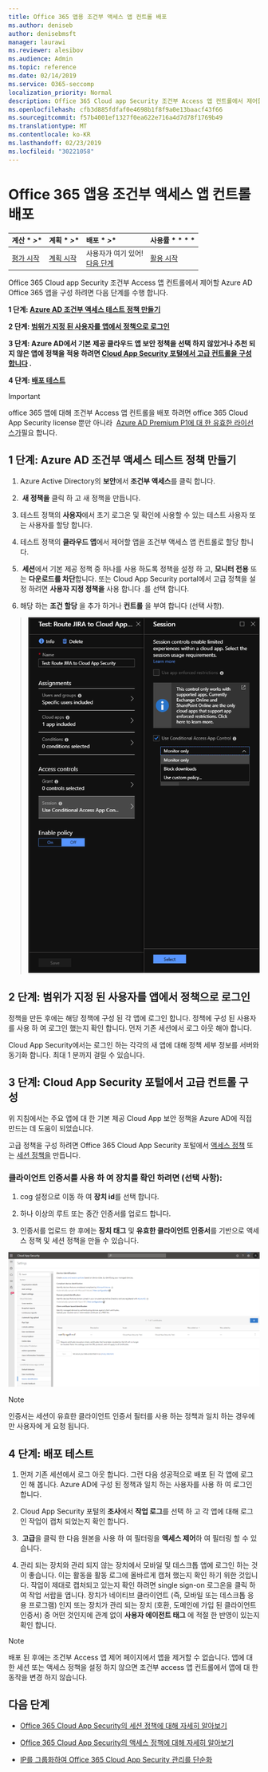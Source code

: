 ```yaml
---
title: Office 365 앱용 조건부 액세스 앱 컨트롤 배포
ms.author: deniseb
author: denisebmsft
manager: laurawi
ms.reviewer: alesibov
ms.audience: Admin
ms.topic: reference
ms.date: 02/14/2019
ms.service: O365-seccomp
localization_priority: Normal
description: Office 365 Cloud app Security 조건부 Access 앱 컨트롤에서 제어할 Azure AD Office 365 앱을 구성 하려면 다음 단계를 수행 합니다.
ms.openlocfilehash: cfb3d885fdfaf0e4698b1f8f9a0e13baacf43f66
ms.sourcegitcommit: f57b4001ef1327f0ea622e716a4d7d78f1769b49
ms.translationtype: MT
ms.contentlocale: ko-KR
ms.lasthandoff: 02/23/2019
ms.locfileid: "30221058"
---
```

# <a name="deploy-conditional-access-app-control-for-office-365-apps"></a>Office 365 앱용 조건부 액세스 앱 컨트롤 배포

|계산 * *\>**|계획 * *\>**|배포 * *\>**|사용률 * * * *|
|:-----|:-----|:-----|:-----|
|[평가 시작](office-365-cas-overview.md) <br/> |[계획 시작](get-ready-for-office-365-cas.md) <br/> |사용자가 여기 있어!  <br/> [다음 단계](ocas-session-policies.md) <br/> |[활용 시작](utilization-activities-for-ocas.md) <br/> |

Office 365 Cloud app Security 조건부 Access 앱 컨트롤에서 제어할 Azure AD Office 365 앱을 구성 하려면 다음 단계를 수행 합니다.

**1 단계: [Azure AD 조건부 액세스 테스트 정책 만들기](#step-1-create-an-azure-ad-conditional-access-test-policy)**

**2 단계: [범위가 지정 된 사용자를 앱에서 정책으로 로그인](#step-2-sign-in-with-a-user-scoped-to-the-policy-in-the-apps)**

**3 단계: Azure AD에서 기본 제공 클라우드 앱 보안 정책을 선택 하지 않았거나 추천 되지 않은 앱에 정책을 적용 하려면 [Cloud App Security 포털에서 고급 컨트롤을 구성 합니다](#step-3-configure-advanced-controls-in-the-cloud-app-security-portal) .**

**4 단계: [배포 테스트](#step-4-test-the-deployment)**

> [!IMPORTANT]
> office 365 앱에 대해 조건부 Access 앱 컨트롤을 배포 하려면 office 365 Cloud App Security license 뿐만 아니라  [Azure AD Premium P1에 대 한 유효한 라이선스가](https://docs.microsoft.com/azure/active-directory/license-users-groups)필요 합니다.

## <a name="step-1-create-an-azure-ad-conditional-access-test-policy"></a>1 단계: Azure AD 조건부 액세스 테스트 정책 만들기 

1. Azure Active Directory의 **보안**에서 **조건부 액세스**를 클릭 합니다.

2.  **새 정책을** 클릭 하 고 새 정책을 만듭니다.

3. 테스트 정책의 **사용자**에서 초기 로그온 및 확인에 사용할 수 있는 테스트 사용자 또는 사용자를 할당 합니다.

4. 테스트 정책의 **클라우드 앱**에서 제어할 앱을 조건부 액세스 앱 컨트롤로 할당 합니다.

5.  **세션**에서 기본 제공 정책 중 하나를 사용 하도록 정책을 설정 하 고, **모니터 전용** 또는 **다운로드를 차단**합니다. 또는 Cloud App Security portal에서 고급 정책을 설정 하려면 **사용자 지정 정책을** 사용 합니다 .를 선택 합니다.

6. 해당 하는 **조건 할당** 을 추가 하거나 **컨트롤** 을 부여 합니다 (선택 사항).

> ![Azure AD 조건부 액세스](media/image1.png)

## <a name="step-2-sign-in-with-a-user-scoped-to-the-policy-in-the-apps"></a>2 단계: 범위가 지정 된 사용자를 앱에서 정책으로 로그인 

정책을 만든 후에는 해당 정책에 구성 된 각 앱에 로그인 합니다. 정책에 구성 된 사용자를 사용 하 여 로그인 했는지 확인 합니다. 먼저 기존 세션에서 로그 아웃 해야 합니다.

Cloud App Security에서는 로그인 하는 각각의 새 앱에 대해 정책 세부 정보를 서버와 동기화 합니다. 최대 1 분까지 걸릴 수 있습니다.

## <a name="step-3-configure-advanced-controls-in-the-cloud-app-security-portal"></a>3 단계: Cloud App Security 포털에서 고급 컨트롤 구성 

위 지침에서는 주요 앱에 대 한 기본 제공 Cloud App 보안 정책을 Azure AD에 직접 만드는 데 도움이 되었습니다.

고급 정책을 구성 하려면 Office 365 Cloud App Security 포털에서 [액세스 정책](ocas-access-policies.md) 또는 [세션 정책을](ocas-session-policies.md) 만듭니다.

### <a name="to-identify-devices-using-client-certificates-this-is-optional"></a>클라이언트 인증서를 사용 하 여 장치를 확인 하려면 (선택 사항):

1. cog 설정으로 이동 하 여 **장치 id**를 선택 합니다.

2. 하나 이상의 루트 또는 중간 인증서를 업로드 합니다.

3. 인증서를 업로드 한 후에는 **장치 태그** 및 **유효한 클라이언트 인증서**를 기반으로 액세스 정책 및 세션 정책을 만들 수 있습니다.

![조건부 액세스 앱 제어 장치 ID](media/image2.png)

> [!NOTE]
> 인증서는 세션이 유효한 클라이언트 인증서 필터를 사용 하는 정책과 일치 하는 경우에만 사용자에 게 요청 됩니다.
> 
## <a name="step-4-test-the-deployment"></a>4 단계: 배포 테스트 

1. 먼저 기존 세션에서 로그 아웃 합니다. 그런 다음 성공적으로 배포 된 각 앱에 로그인 해 봅니다. Azure AD에 구성 된 정책과 일치 하는 사용자를 사용 하 여 로그인 합니다.

2. Cloud App Security 포털의 **조사**에서 **작업 로그**를 선택 하 고 각 앱에 대해 로그인 작업이 캡처 되었는지 확인 합니다.

3.  **고급**을 클릭 한 다음 원본을 사용 하 여 필터링을 **액세스 제어**하 여 필터링 할 수 있습니다.

4. 관리 되는 장치와 관리 되지 않는 장치에서 모바일 및 데스크톱 앱에 로그인 하는 것이 좋습니다. 이는 활동을 활동 로그에 올바르게 캡처 했는지 확인 하기 위한 것입니다. 작업이 제대로 캡처되고 있는지 확인 하려면 single sign-on 로그온을 클릭 하 여 작업 서랍을 엽니다. 장치가 네이티브 클라이언트 (즉, 모바일 또는 데스크톱 응용 프로그램) 인지 또는 장치가 관리 되는 장치 (호환, 도메인에 가입 된 클라이언트 인증서) 중 어떤 것인지에 관계 없이 **사용자 에이전트 태그** 에 적절 한 반영이 있는지 확인 합니다.

> [!NOTE]
> 배포 된 후에는 조건부 Access 앱 제어 페이지에서 앱을 제거할 수 없습니다. 앱에 대 한 세션 또는 액세스 정책을 설정 하지 않으면 조건부 access 앱 컨트롤에서 앱에 대 한 동작을 변경 하지 않습니다.

## <a name="next-steps"></a>다음 단계

- [Office 365 Cloud App Security의 세션 정책에 대해 자세히 알아보기](ocas-session-policies.md)

- [Office 365 Cloud App Security의 액세스 정책에 대해 자세히 알아보기](ocas-access-policies.md) 

- [IP를 그룹화하여 Office 365 Cloud App Security 관리를 단순화](group-your-ip-addresses-in-ocas.md)